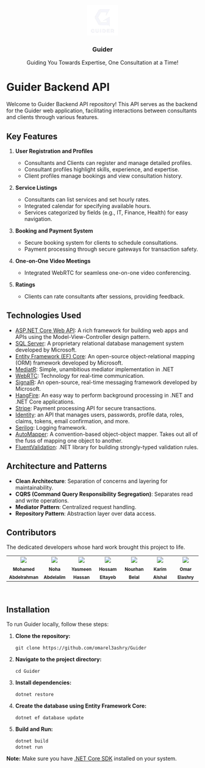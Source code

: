 <div align="center">
  <a href="https://github.com/omarel3ashry/Guider">
    <img src="assets/GuiderLogo.png" alt="Logo" width="80" height="80">
  </a>

  <h3 align="center">Guider</h3>

  <p align="center">
    Guiding You Towards Expertise, One Consultation at a Time!
  </p>
</div>

# Guider Backend API

Welcome to Guider Backend API repository! This API serves as the backend for the Guider web application, facilitating interactions between consultants and clients through various features.

## Key Features

1. **User Registration and Profiles**
   - Consultants and Clients can register and manage detailed profiles.
   - Consultant profiles highlight skills, experience, and expertise.
   - Client profiles manage bookings and view consultation history.

2. **Service Listings**
   - Consultants can list services and set hourly rates.
   - Integrated calendar for specifying available hours.
   - Services categorized by fields (e.g., IT, Finance, Health) for easy navigation.

3. **Booking and Payment System**
   - Secure booking system for clients to schedule consultations.
   - Payment processing through secure gateways for transaction safety.

4. **One-on-One Video Meetings**
   - Integrated WebRTC for seamless one-on-one video conferencing.

5. **Ratings**
   - Clients can rate consultants after sessions, providing feedback.
   
## Technologies Used

- [ASP.NET Core Web API](https://learn.microsoft.com/en-us/aspnet/core/web-api): A rich framework for building web apps and APIs using the Model-View-Controller design pattern.
- [SQL Server](https://www.microsoft.com/en-us/sql-server/): A proprietary relational database management system developed by Microsoft.
- [Entity Framework (EF) Core](https://learn.microsoft.com/en-us/ef/core/): An open-source object-relational mapping (ORM) framework developed by Microsoft.
- [MediatR](https://www.nuget.org/packages/MediatR): Simple, unambitious mediator implementation in .NET
- [WebRTC](https://webrtc.org/): Technology for real-time communication.
- [SignalR](https://dotnet.microsoft.com/en-us/apps/aspnet/signalr): An open-source, real-time messaging framework developed by Microsoft.
- [HangFire](https://www.hangfire.io/): An easy way to perform background processing in .NET and .NET Core applications.
- [Stripe](https://stripe.com/): Payment processing API for secure transactions.
- [Identity](https://learn.microsoft.com/en-us/aspnet/core/security/authentication/identity): an API that manages users, passwords, profile data, roles, claims, tokens, email confirmation, and more.
- [Serilog](https://serilog.net/): Logging framework.
- [AutoMapper](https://automapper.org/): A convention-based object-object mapper. Takes out all of the fuss of mapping one object to another.
- [FluentValidation](https://fluentvalidation.net/): .NET library for building strongly-typed validation rules.

## Architecture and Patterns

- **Clean Architecture**: Separation of concerns and layering for maintainability.
- **CQRS (Command Query Responsibility Segregation)**: Separates read and write operations.
- **Mediator Pattern**: Centralized request handling.
- **Repository Pattern**: Abstraction layer over data access.

## Contributors
The dedicated developers whose hard work brought this project to life.
<table>
  <tr>
    <td align="center" valign="top" width="14%"><a href="https://github.com/Mo3bdelrahman" style:"border-radius:50%;"><img src="https://avatars.githubusercontent.com/u/61760258?v=4"  width="100px;" /><br /><sub><b>Mohamed Abdelrahman</b></sub></a><br /></td>
    <td align="center" valign="top" width="14%"><a href="https://github.com/NohaAbdelalim" style:"border-radius:50%;"><img src="https://avatars.githubusercontent.com/u/157377341?v=4"  width="100px;" /><br /><sub><b>Noha Abdelalim</b></sub></a><br /></td>
    <td align="center" valign="top" width="14%"><a href="https://github.com/yasmeena1999" style:"border-radius:50%;"><img src="https://avatars.githubusercontent.com/u/45334675?v=4"  width="100px;" /><br /><sub><b>Yasmeen Hassan</b></sub></a><br /></td>
    <td align="center" valign="top" width="14%"><a href="https://github.com/hossameltayeb83" style:"border-radius:50%;"><img src="https://avatars.githubusercontent.com/u/96459585?v=4"  width="100px;" /><br /><sub><b>Hossam Eltayeb</b></sub></a><br /></td>
    <td align="center" valign="top" width="14%"><a href="https://github.com/nourhanbelal22" style:"border-radius:50%;"><img src="https://avatars.githubusercontent.com/u/157370503?v=4"  width="100px;" /><br /><sub><b>Nourhan Belal</b></sub></a><br /></td>
    <td align="center" valign="top" width="14%"><a href="https://github.com/karimalshal666" style:"border-radius:50%;"><img src="https://avatars.githubusercontent.com/u/157370888?v=4"  width="100px;" /><br /><sub><b>Karim Alshal</b></sub></a><br /></td>
    <td align="center" valign="top" width="14%"><a href="https://github.com/omarel3ashry" style:"border-radius:50%;"><img src="https://avatars.githubusercontent.com/u/32119955?v=4"  width="100px;" /><br /><sub><b>Omar Elashry</b></sub></a><br /></td>
  </tr>
</table>

<br/>

## Installation

To run Guider locally, follow these steps:

1. **Clone the repository:**
   
   ```
   git clone https://github.com/omarel3ashry/Guider
   ```
   
3. **Navigate to the project directory:**
   
   ```
   cd Guider
   ```
   
4. **Install dependencies:**
   
   ```
   dotnet restore
   ```
   
5. **Create the database using Entity Framework Core:**
   
   ```
   dotnet ef database update
   ```
   
7. **Build and Run:**
   
   ```
   dotnet build
   dotnet run
   ```
**Note:** Make sure you have [.NET Core SDK](https://dotnet.microsoft.com/en-us/download) installed on your system.
